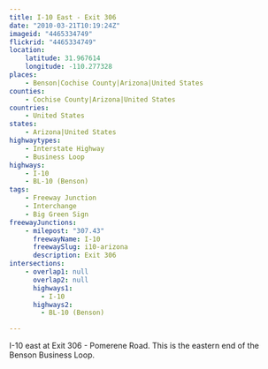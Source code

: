 ```yaml
---
title: I-10 East - Exit 306
date: "2010-03-21T10:19:24Z"
imageid: "4465334749"
flickrid: "4465334749"
location:
    latitude: 31.967614
    longitude: -110.277328
places:
    - Benson|Cochise County|Arizona|United States
counties:
    - Cochise County|Arizona|United States
countries:
    - United States
states:
    - Arizona|United States
highwaytypes:
    - Interstate Highway
    - Business Loop
highways:
    - I-10
    - BL-10 (Benson)
tags:
    - Freeway Junction
    - Interchange
    - Big Green Sign
freewayJunctions:
    - milepost: "307.43"
      freewayName: I-10
      freewaySlug: i10-arizona
      description: Exit 306
intersections:
    - overlap1: null
      overlap2: null
      highways1:
        - I-10
      highways2:
        - BL-10 (Benson)

---
```

I-10 east at Exit 306 - Pomerene Road.  This is the eastern end of the Benson Business Loop.